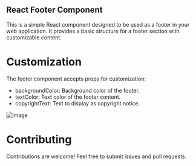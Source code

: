 ## React Footer Component
This is a simple React component designed to be used as a footer in your web application. It provides a basic structure for a footer section with customizable content.

# Customization

The footer component accepts props for customization:
- backgroundColor: Background color of the footer.
- textColor: Text color of the footer content.
- copyrightText: Text to display as copyright notice.

![image](https://github.com/ImeshaDilshani/react-footer/assets/93858302/8d06e89b-0e7d-40a0-b9ba-6b3425d5fa4c)

# Contributing
Contributions are welcome! Feel free to submit issues and pull requests.
